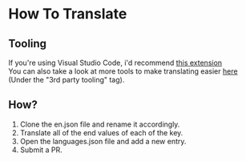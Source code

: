 # How To Translate
## Tooling
If you're using Visual Studio Code, i'd recommend [this extension](https://marketplace.visualstudio.com/items?itemName=Lokalise.i18n-ally)   
You can also take a look at more tools to make translating easier [here](https://kazupon.github.io/vue-i18n/guide/tooling.html) (Under the "3rd party tooling" tag).

## How?
1. Clone the en.json file and rename it accordingly.
2. Translate all of the end values of each of the key.
3. Open the languages.json file and add a new entry.
4. Submit a PR.
